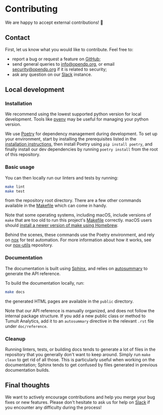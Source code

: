 # Contributing

We are happy to accept external contributions! 💖

## Contact

First, let us know what you would like to contribute. Feel free to:

- report a bug or request a feature on [GitHub](https://github.com/opendp/tumult-analytics/issues);
- send general queries to info@opendp.org, or email security@opendp.org if it is related to security;
- ask any question on our [Slack][slack] instance.

[slack]: https://join.slack.com/t/opendp/shared_invite/zt-1aca9bm7k-hG7olKz6CiGm8htI2lxE8w

## Local development

### Installation

We recommend using the lowest supported python version for local development. Tools like [pyenv](https://github.com/pyenv/pyenv) may be useful for managing your python version.

We use [Poetry](https://python-poetry.org/) for dependency management during development. To set up your environment, start by installing the prerequisites listed in the [installation instructions](https://docs.tmlt.dev/platform/latest/installation.html#prerequisites), then install Poetry using `pip install poetry`, and finally install our dev dependencies by running `poetry install` from the root of this repository.

### Basic usage

You can then locally run our linters and tests by running:
```bash
make lint
make test
```
from the repository root directory. There are a few other commands available in the [Makefile](./Makefile) which can come in handy. 

Note that some operating systems, including macOS, include versions of `make` that are too old to run this project's [Makefile](./Makefile) correctly. macOS users should [install a newer version of make using Homebrew](https://formulae.brew.sh/formula/make#default).

Behind the scenes, these commands use the Poetry environment, and rely on [nox](https://nox.thea.codes/en/stable/index.html) for test automation. For more information about how it works, see our [nox-utils](https://github.com/opendp/tumult-tools/tree/main/nox-utils) repository.

### Documentation

The documentation is built using [Sphinx](https://www.sphinx-doc.org/), and relies on [autosummary](https://www.sphinx-doc.org/en/master/usage/extensions/autosummary.html) to generate the API reference.

To build the documentation locally, run:
```bash
make docs
```
the generated HTML pages are available in the `public` directory.

Note that our API reference is manually organized, and does not follow the internal package structure. If you add a new public class or method to Tumult Analytics, add it to an `autosummary` directive in the relevant `.rst` file under `doc/reference`.

### Cleanup

Running linters, tests, or building docs tends to generate a lot of files in the repository that you generally don't want to keep around. Simply run `make clean` to get rid of all those. This is particularly useful when working on the documentation; Sphinx tends to get confused by files generated in previous documentation builds.

## Final thoughts

We want to actively encourage contributions and help you merge your bug fixes or new features. Please don't hesitate to ask us for help on [Slack][slack] if you encounter any difficulty during the process!
